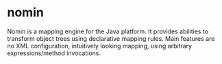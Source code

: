 nomin
=====

Nomin is a mapping engine for the Java platform. It provides abilities to transform object trees using declarative mapping rules. Main features are no XML configuration, intuitively looking mapping, using arbitrary expressions/method invocations.
